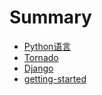 # Summary

* [Python语言](README.md)
* [Tornado](docs/tornado.md)
* [Django](docs/django.md)
* [getting-started](docs/user-guide/getting-started.md)


